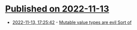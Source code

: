 # [Published on 2022-11-13](index.md)

* [2022-11-13, 17:25:42](https://news.ycombinator.com/item?id=33585126) - [Mutable value types are evil Sort of](https://steven-giesel.com/blogPost/7b896127-41a4-4008-87cb-d2fbdd5a0d5b)
